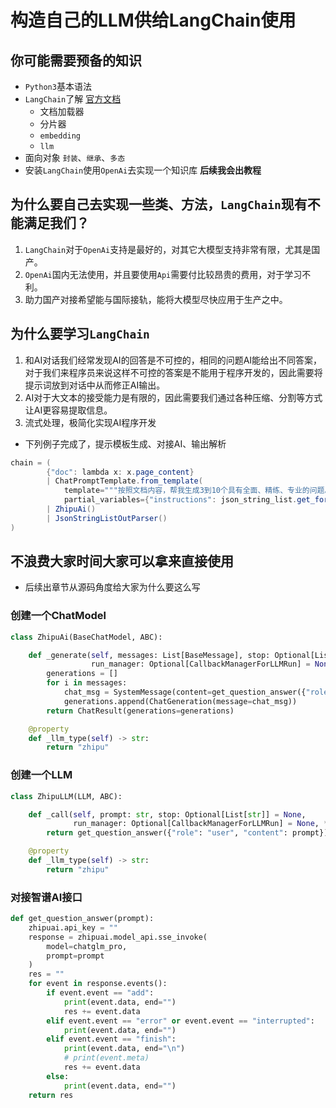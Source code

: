 # 构造自己的LLM供给LangChain使用

## 你可能需要预备的知识

* `Python3`基本语法
* `LangChain`了解 [官方文档](https://python.langchain.com/docs/get_started/introduction.html)
    * 文档加载器
    * 分片器
    * `embedding`
    * `llm`
* 面向对象 `封装`、`继承`、`多态`
* 安装`LangChain`使用`OpenAi`去实现一个知识库 **后续我会出教程**

## 为什么要自己去实现一些类、方法，`LangChain`现有不能满足我们？
1. `LangChain`对于`OpenAi`支持是最好的，对其它大模型支持非常有限，尤其是国产。
2. `OpenAi`国内无法使用，并且要使用`Api`需要付比较昂贵的费用，对于学习不利。
3. 助力国产对接希望能与国际接轨，能将大模型尽快应用于生产之中。
## 为什么要学习`LangChain`
1. 和AI对话我们经常发现AI的回答是不可控的，相同的问题AI能给出不同答案，对于我们来程序员来说这样不可控的答案是不能用于程序开发的，因此需要将提示词放到对话中从而修正AI输出。
2. AI对于大文本的接受能力是有限的，因此需要我们通过各种压缩、分割等方式让AI更容易提取信息。
3. 流式处理，极简化实现AI程序开发
* 下列例子完成了，提示模板生成、对接AI、输出解析
```java
chain = (
        {"doc": lambda x: x.page_content} 
        | ChatPromptTemplate.from_template(
            template="""按照文档内容，帮我生成3到10个具有全面、精练、专业的问题。\n\n{doc}\n\n{instructions}""",
            partial_variables={"instructions": json_string_list.get_format_instructions()})
        | ZhipuAi()
        | JsonStringListOutParser()
)
```

## 不浪费大家时间大家可以拿来直接使用
* 后续出章节从源码角度给大家为什么要这么写
### 创建一个ChatModel

```python
class ZhipuAi(BaseChatModel, ABC):

    def _generate(self, messages: List[BaseMessage], stop: Optional[List[str]] = None,
                  run_manager: Optional[CallbackManagerForLLMRun] = None, **kwargs: Any) -> ChatResult:
        generations = []
        for i in messages:
            chat_msg = SystemMessage(content=get_question_answer({"role": "system", "content": i.content}))
            generations.append(ChatGeneration(message=chat_msg))
        return ChatResult(generations=generations)

    @property
    def _llm_type(self) -> str:
        return "zhipu"
```

### 创建一个LLM

```python
class ZhipuLLM(LLM, ABC):

    def _call(self, prompt: str, stop: Optional[List[str]] = None,
              run_manager: Optional[CallbackManagerForLLMRun] = None, **kwargs: Any) -> str:
        return get_question_answer({"role": "user", "content": prompt})

    @property
    def _llm_type(self) -> str:
        return "zhipu"
```

### 对接智谱AI接口

```python
def get_question_answer(prompt):
    zhipuai.api_key = ""
    response = zhipuai.model_api.sse_invoke(
        model=chatglm_pro,
        prompt=prompt
    )
    res = ""
    for event in response.events():
        if event.event == "add":
            print(event.data, end="")
            res += event.data
        elif event.event == "error" or event.event == "interrupted":
            print(event.data, end="")
        elif event.event == "finish":
            print(event.data, end="\n")
            # print(event.meta)
            res += event.data
        else:
            print(event.data, end="")
    return res
```